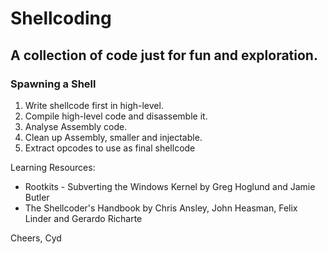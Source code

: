 Shellcoding
=======
A collection of code just for fun and exploration.
-----------

### Spawning a Shell
1. Write shellcode first in high-level.
2. Compile high-level code and disassemble it.
3. Analyse Assembly code.
4. Clean up Assembly, smaller and injectable.
5. Extract opcodes to use as final shellcode

Learning Resources:
- Rootkits - Subverting the Windows Kernel by Greg Hoglund and Jamie Butler
- The Shellcoder's Handbook by Chris Ansley, John Heasman, Felix Linder and Gerardo Richarte

Cheers,
Cyd
